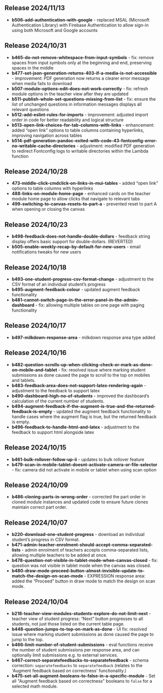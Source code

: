 ## Release 2024/11/13

- **b506-add-authentication-with-google** - replaced MSAL (Microsoft Authentication Library) with Firebase Authentication to allow sign-in using both Microsoft and Google accounts

## Release 2024/10/31

- **b465-do-not-remove-whitespace-from-input-symbols** - fix: remove spaces from input symbols only at the beginning and end, preserving spaces in the middle
- **b477-set-json-generation-returns-403-if-a-media-is-not-accessible** - improvement: PDF generation now returns a clearer error message when media fails to download
- **b507-module-options-edit-does-not-work-correctly** - fix: refresh module options in the teacher view after they are updated
- **b511-publish-whole-set-questions-missing-from-list** - fix: ensure the list of unchanged questions in information messages displays all relevant questions
- **b512-add-eslint-rules-for-imports** - improvement: adjusted import order in code for better readability and logical structure
- **b513-open-link-choices-for-tab-columns-with-links** - enhancement: added “open link” options to table columns containing hyperlinks, improving navigation across tables
- **b514-pdf-generation-pandoc-exited-with-code-43-fontconfig-error-no-writable-cache-directories** - adjustment: modified PDF generation to redirect Fontconfig logs to writable directories within the Lambda function

## Release 2024/10/28

- **473-middle-click-cmdclick-on-links-in-mui-tables** - added “open link” options to table columns with hyperlinks
- **488-links-on-module-home-page** - enhanced cards on the teacher module home page to allow clicks that navigate to relevant tabs
- **499-switching-to-canvas-resets-to-part-a** - prevented reset to part A when opening or closing the canvas

## Release 2024/10/23

- **b498-feedback-does-not-handle-double-dollars** - feedback string display offers basic support for double-dollars. (REVERTED)
- **b505-enable-weekly-recap-by-default-for-new-users** - email notifications tweaks for new users


## Release 2024/10/18

- **b493-one-student-progress-csv-format-change** - adjustment to the CSV format of an individual student’s progress
- **b495-augment-feedback-colour** - updated augment feedback functionality
- **b481-cannot-switch-page-in-the-error-panel-in-the-admin-dashboard** - fix: allowing multiple tables on one page with paging functionality

## Release 2024/10/17

- **b497-milkdown-response-area** - milkdown response area type added

## Release 2024/10/16

- **b482-question-scrolls-up-when-clicking-check-or-mark-as-done-on-mobile-and-tablet** - fix: resolved issue where marking student submissions as done caused the page to scroll to the top on mobiles and tablets.
- **b483-feedback-area-does-not-support-latex-rendering-again** - adjustment to the feedback to support latex
- **b490-dashboard-high-no-of-students** - improved the dashboard’s calculation of the current number of students.
- **b494-augment-feedback-if-the-augment-is-true-and-the-returned-feedback-is-empty** - updated the augment feedback functionality to handle cases where the augment flag is true, but the returned feedback is empty.
- **b496-feedback-to-handle-html-and-latex** - adjustment to the feedback to support html alongside latex

## Release 2024/10/15

- **b461-bulk-rollover-follow-up-ii** - updates to bulk rollover feature
- **b479-scan-in-mobile-tablet-doesnt-activate-camera-or-file-selector** - fix: camera did not activate in mobile or tablet when using scan option


## Release 2024/10/09

- **b486-cloning-parts-in-wrong-order** - corrected the part order in cloned module instances and updated code to ensure future clones maintain correct part order.

## Release 2024/10/07


- **b220-download-one-student-progress** - download an individual student’s progress in CSV format.
- **b471-admin-teacher-enrolment-should-accept-comma-separated-lists** - admin enrolment of teachers accepts comma-separated lists, allowing multiple teachers to be added at once.
- **b478-question-not-visible-in-tablet-mode-when-canvas-closed** - fix: question was not visible in tablet mode when the canvas was closed.
- **b480-draw-mode-proceed-button-almost-invisible-update-to-match-the-design-on-scan-mode** - EXPRESSION response area: added the “Proceed” button in draw mode to match the design on scan mode.


## Release 2024/10/04

- **b218-teacher-view-modules-students-explore-do-not-limit-next** - teacher view of student progress: “Next” button progresses to all students, not just those listed on the current table page.
- **b448-question-jumps-to-top-on-mark-as-done** - UI fix: resolved issue where marking student submissions as done caused the page to jump to the top.
- **b466-limit-number-of-student-submissions** - eval functions receive the number of student submissions per response area, and can optionally limit submissions e.g. to external services.
- **b467-correct-separatefeedbacks-to-separatefeedback** - schema correction: `separatefeedbacks` to `separatefeedback` (relates to the 'Augment feedback based on correctness' functionality.)
- **b475-set-all-augment-booleans-to-false-in-a-specific-module** - Set all "Augment feedback based on correctness" booleans to `false` for a selected math module.

